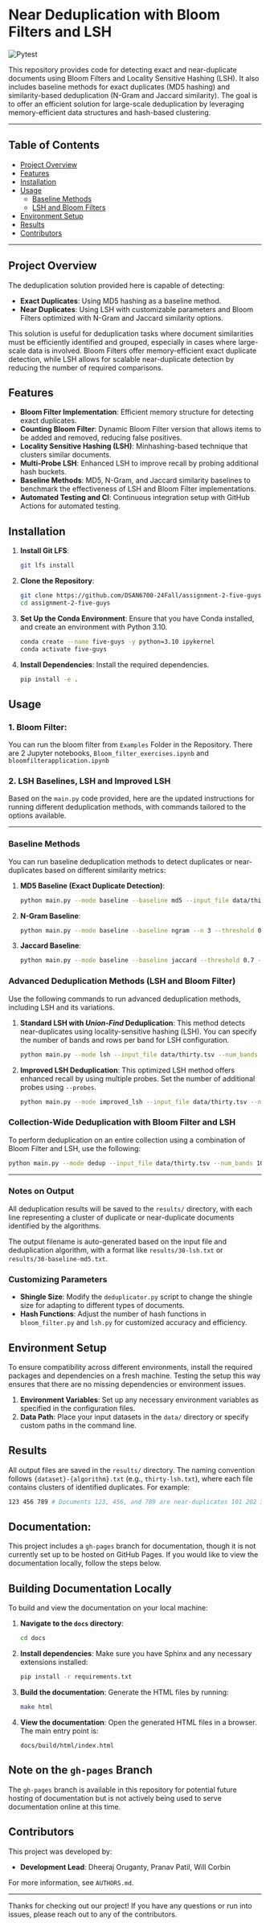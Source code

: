# Near Deduplication with Bloom Filters and LSH

![Pytest](https://img.shields.io/badge/Pytest-passing-brightgreen)




This repository provides code for detecting exact and near-duplicate documents using Bloom Filters and Locality Sensitive Hashing (LSH). It also includes baseline methods for exact duplicates (MD5 hashing) and similarity-based deduplication (N-Gram and Jaccard similarity). The goal is to offer an efficient solution for large-scale deduplication by leveraging memory-efficient data structures and hash-based clustering.

---

## Table of Contents

- [Project Overview](#project-overview)
- [Features](#features)
- [Installation](#installation)
- [Usage](#usage)
  - [Baseline Methods](#baseline-methods)
  - [LSH and Bloom Filters](#lsh-and-bloom-filters)
- [Environment Setup](#environment-setup)
- [Results](#results)
- [Contributors](#contributors)

---

## Project Overview

The deduplication solution provided here is capable of detecting:
- **Exact Duplicates**: Using MD5 hashing as a baseline method.
- **Near Duplicates**: Using LSH with customizable parameters and Bloom Filters optimized with N-Gram and Jaccard similarity options.

This solution is useful for deduplication tasks where document similarities must be efficiently identified and grouped, especially in cases where large-scale data is involved. Bloom Filters offer memory-efficient exact duplicate detection, while LSH allows for scalable near-duplicate detection by reducing the number of required comparisons.

## Features

- **Bloom Filter Implementation**: Efficient memory structure for detecting exact duplicates.
- **Counting Bloom Filter**: Dynamic Bloom Filter version that allows items to be added and removed, reducing false positives.
- **Locality Sensitive Hashing (LSH)**: Minhashing-based technique that clusters similar documents.
- **Multi-Probe LSH**: Enhanced LSH to improve recall by probing additional hash buckets.
- **Baseline Methods**: MD5, N-Gram, and Jaccard similarity baselines to benchmark the effectiveness of LSH and Bloom Filter implementations.
- **Automated Testing and CI**: Continuous integration setup with GitHub Actions for automated testing.

## Installation

1. **Install Git LFS**:

    ```bash
    git lfs install
    ```

1. **Clone the Repository**:
    ```bash
    git clone https://github.com/DSAN6700-24Fall/assignment-2-five-guys.git
    cd assignment-2-five-guys
    ```

1. **Set Up the Conda Environment**:
    Ensure that you have Conda installed, and create an environment with Python 3.10.
    ```bash
    conda create --name five-guys -y python=3.10 ipykernel
    conda activate five-guys
    ```

1. **Install Dependencies**:
    Install the required dependencies.
    ```bash
    pip install -e .
    ```

## Usage


### 1. Bloom Filter:


You can run the bloom filter from `Examples` Folder in the Repository. There are 2 Jupyter notebooks, `Bloom_filter_exercises.ipynb` and `bloomfilterapplication.ipynb`


### 2. LSH Baselines, LSH and Improved LSH


Based on the `main.py` code provided, here are the updated instructions for running different deduplication methods, with commands tailored to the options available.

---

### Baseline Methods

You can run baseline deduplication methods to detect duplicates or near-duplicates based on different similarity metrics:

1. **MD5 Baseline (Exact Duplicate Detection)**:
    ```bash
    python main.py --mode baseline --baseline md5 --input_file data/thirty.tsv
    ```

2. **N-Gram Baseline**:
    ```bash
    python main.py --mode baseline --baseline ngram --n 3 --threshold 0.8 --input_file data/thirty.tsv
    ```

3. **Jaccard Baseline**:
    ```bash
    python main.py --mode baseline --baseline jaccard --threshold 0.7 --input_file data/thirty.tsv
    ```

### Advanced Deduplication Methods (LSH and Bloom Filter)

Use the following commands to run advanced deduplication methods, including LSH and its variations.

1. **Standard LSH with *Union-Find* Deduplication**:
   This method detects near-duplicates using locality-sensitive hashing (LSH). You can specify the number of bands and rows per band for LSH configuration.

    ```bash
    python main.py --mode lsh --input_file data/thirty.tsv --num_bands 20 --rows_per_band 5 --num_hashes 100 --shingle_size 5
    ```

2. **Improved LSH Deduplication**:
   This optimized LSH method offers enhanced recall by using multiple probes. Set the number of additional probes using `--probes`.

    ```bash
    python main.py --mode improved_lsh --input_file data/thirty.tsv --num_bands 20 --rows_per_band 5 --num_hashes 100 --shingle_size 5 --probes 3
    ```

### Collection-Wide Deduplication with Bloom Filter and LSH

To perform deduplication on an entire collection using a combination of Bloom Filter and LSH, use the following:

```bash
python main.py --mode dedup --input_file data/thirty.tsv --num_bands 10 --rows_per_band 5 --num_hashes 100
```

---

### Notes on Output

All deduplication results will be saved to the `results/` directory, with each line representing a cluster of duplicate or near-duplicate documents identified by the algorithms.

The output filename is auto-generated based on the input file and deduplication algorithm, with a format like `results/30-lsh.txt` or `results/30-baseline-md5.txt`.

### Customizing Parameters

- **Shingle Size**: Modify the `deduplicator.py` script to change the shingle size for adapting to different types of documents.
- **Hash Functions**: Adjust the number of hash functions in `bloom_filter.py` and `lsh.py` for customized accuracy and efficiency.

## Environment Setup

To ensure compatibility across different environments, install the required packages and dependencies on a fresh machine. Testing the setup this way ensures that there are no missing dependencies or environment issues.

1. **Environment Variables**: Set up any necessary environment variables as specified in the configuration files.
2. **Data Path**: Place your input datasets in the `data/` directory or specify custom paths in the command line.

## Results

All output files are saved in the `results/` directory. The naming convention follows `{dataset}-{algorithm}.txt` (e.g., `thirty-lsh.txt`), where each file contains clusters of identified duplicates. For example:

```bash
123 456 789 # Documents 123, 456, and 789 are near-duplicates 101 202 303 ...
```

## Documentation:

This project includes a `gh-pages` branch for documentation, though it is not currently set up to be hosted on GitHub Pages. If you would like to view the documentation locally, follow the steps below.

## Building Documentation Locally

To build and view the documentation on your local machine:

1. **Navigate to the `docs` directory**:
   ```bash
   cd docs
   ```

2. **Install dependencies**:
   Make sure you have Sphinx and any necessary extensions installed:
   ```bash
   pip install -r requirements.txt
   ```

3. **Build the documentation**:
   Generate the HTML files by running:
   ```bash
   make html
   ```

4. **View the documentation**:
   Open the generated HTML files in a browser. The main entry point is:
   ```
   docs/build/html/index.html
   ```

## Note on the `gh-pages` Branch

The `gh-pages` branch is available in this repository for potential future hosting of documentation but is not actively being used to serve documentation online at this time.


## Contributors

This project was developed by:
- **Development Lead**: Dheeraj Oruganty, Pranav Patil, Will Corbin

For more information, see `AUTHORS.md`.

---

Thanks for checking out our project! If you have any questions or run into issues, please reach out to any of the contributors.
